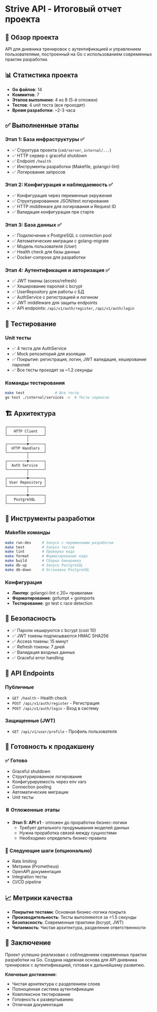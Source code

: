 # Strive API - Итоговый отчет проекта

## 🎯 Обзор проекта

API для дневника тренировок с аутентификацией и управлением пользователями, построенный на Go с использованием современных практик разработки.

## 📊 Статистика проекта

- **Go файлов**: 14
- **Коммитов**: 7
- **Этапов выполнено**: 4 из 8 (5-й отложен)
- **Тестов**: 4 unit теста (все проходят)
- **Время разработки**: ~2-3 часа

## ✅ Выполненные этапы

### Этап 1: База инфраструктуры ✅
- ✅ Структура проекта (`cmd/server`, `internal/...`)
- ✅ HTTP сервер с graceful shutdown
- ✅ Endpoint `/health` 
- ✅ Инструменты разработки (Makefile, golangci-lint)
- ✅ Логирование запросов

### Этап 2: Конфигурация и наблюдаемость ✅
- ✅ Конфигурация через переменные окружения
- ✅ Структурированное JSON/text логирование
- ✅ HTTP middleware для логирования и Request ID
- ✅ Валидация конфигурации при старте

### Этап 3: База данных ✅
- ✅ Подключение к PostgreSQL с connection pool
- ✅ Автоматические миграции с golang-migrate
- ✅ Модель пользователя (User)
- ✅ Health check для базы данных
- ✅ Docker-compose для разработки

### Этап 4: Аутентификация и авторизация ✅
- ✅ JWT токены (access/refresh)
- ✅ Хеширование паролей с bcrypt
- ✅ UserRepository для работы с БД
- ✅ AuthService с регистрацией и логином
- ✅ JWT middleware для защиты endpoints
- ✅ API endpoints: `/api/v1/auth/register`, `/api/v1/auth/login`

## 🧪 Тестирование

### Unit тесты
- ✅ 4 теста для AuthService
- ✅ Mock репозиторий для изоляции
- ✅ Покрытие: регистрация, логин, JWT валидация, хеширование паролей
- ✅ Все тесты проходят за ~1.2 секунды

### Команды тестирования
```bash
make test              # Все тесты
go test ./internal/services -v  # Тесты сервисов
```

## 🏗️ Архитектура

```
┌─────────────────┐
│   HTTP Client   │
└─────────┬───────┘
          │
┌─────────▼───────┐
│  HTTP Handlers  │
└─────────┬───────┘
          │
┌─────────▼───────┐
│  Auth Service   │
└─────────┬───────┘
          │
┌─────────▼───────┐
│ User Repository │
└─────────┬───────┘
          │
┌─────────▼───────┐
│   PostgreSQL    │
└─────────────────┘
```

## 🔧 Инструменты разработки

### Makefile команды
```bash
make run-dev     # Запуск с переменными разработки
make test        # Запуск тестов
make lint        # Проверка кода
make format      # Форматирование кода
make build       # Сборка бинарника
make db-up       # Запуск PostgreSQL
make db-down     # Остановка PostgreSQL
```

### Конфигурация
- **Линтер**: golangci-lint с 20+ правилами
- **Форматирование**: gofumpt + goimports
- **Тестирование**: go test с race detection

## 🔐 Безопасность

- ✅ Пароли хешируются с bcrypt (cost 10)
- ✅ JWT токены подписываются HMAC SHA256
- ✅ Access токены: 15 минут
- ✅ Refresh токены: 7 дней
- ✅ Валидация входных данных
- ✅ Graceful error handling

## 📡 API Endpoints

### Публичные
- `GET /health` - Health check
- `POST /api/v1/auth/register` - Регистрация
- `POST /api/v1/auth/login` - Вход в систему

### Защищенные (JWT)
- `GET /api/v1/user/profile` - Профиль пользователя

## 🚀 Готовность к продакшену

### ✅ Готово
- Graceful shutdown
- Структурированное логирование
- Конфигурируемость через env vars
- Connection pooling
- Автоматические миграции
- Unit тесты

### ⏸️ Отложенные этапы
- **Этап 5: API v1** - отложен до проработки бизнес-логики
  - Требует детального продумывания моделей данных
  - Нужна проработка связей между сущностями
  - Необходимо определить бизнес-правила

### 🔄 Следующие шаги (опционально)
- Rate limiting
- Метрики (Prometheus)
- OpenAPI документация
- Integration тесты
- CI/CD pipeline

## 📈 Метрики качества

- **Покрытие тестами**: Основная бизнес-логика покрыта
- **Производительность**: Тесты выполняются за <1.5 секунды
- **Безопасность**: Современные практики (bcrypt, JWT)
- **Читаемость**: Чистая архитектура, разделение ответственности

## 🎉 Заключение

Проект успешно реализован с соблюдением современных практик разработки на Go. Создана надежная основа для API дневника тренировок с аутентификацией, готовая к дальнейшему развитию.

**Ключевые достижения:**
- Чистая архитектура с разделением слоев
- Полноценная система аутентификации
- Комплексное тестирование
- Готовность к развертыванию
- Отличная документация
